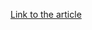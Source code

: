 [Link to the article](https://www.bleepingcomputer.com/news/security/the-true-and-surprising-cost-of-forgotten-passwords/)

